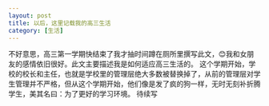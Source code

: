 ```yaml
---
layout: post
title: 以后，这里记载我的高三生活
category: [生活]
---
```

不好意思，高三第一学期快结束了我才抽时间蹲在厕所里撰写此文，😊我和女朋友的感情依旧很好。此文主要描述我是如何适应高三生活的。
这个学期开始，学校的校长和主任，也就是学校里的管理层绝大多数被替换掉了，从前的管理层对学生管理并不严格，但从这个学期开始，他们像是发了疯的狗一样，无时无刻补折腾学生，美其名曰：为了更好的学习环境。
待续写

